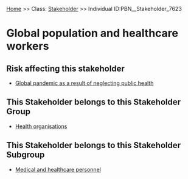 [Home](https://github.com/mm80843/T3.5/blob/pages/index.md) >> Class: [Stakeholder](https://github.com/mm80843/T3.5/tree/pages/docs/Stakeholder/index.md) >> Individual ID:PBN__Stakeholder_7623 

# __Global population and healthcare workers__

## Risk affecting this stakeholder

* [Global pandemic as a result of neglecting public health](https://github.com/mm80843/T3.5/blob/pages/Risk/PBN__Risk_9318.md)

## This Stakeholder belongs to this Stakeholder Group

* [Health organisations](https://github.com/mm80843/T3.5/blob/pages/StakeholderGroup/PBN__StakeholderGroup_7.md)

## This Stakeholder belongs to this Stakeholder Subgroup

* [Medical and healthcare personnel](https://github.com/mm80843/T3.5/blob/pages/StakeholderSubgroup/PBN__StakeholderSubgroup_15.md)

